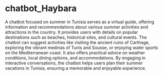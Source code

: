 # chatbot_Haybara
A chatbot focused on summer in Tunisia serves as a virtual guide, offering information and recommendations about various summer activities and attractions in the country. It provides users with details on popular destinations such as beaches, historical sites, and cultural events. The chatbot can suggest activities like visiting the ancient ruins of Carthage, exploring the vibrant medinas of Tunis and Sousse, or enjoying water sports on the Mediterranean coast. It also offers practical advice on weather conditions, local dining options, and accommodations. By engaging in interactive conversations, the chatbot helps users plan their summer vacations in Tunisia, ensuring a memorable and enjoyable experience.

